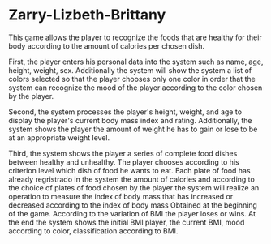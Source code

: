# Zarry-Lizbeth-Brittany

This game allows the player to recognize the foods that are healthy for their body according to the amount of calories per chosen dish.

First, the player enters his personal data into the system such as name, age, height, weight, sex. Additionally the system will show the system a list of colors selected so that the player chooses only one color in order that the system can recognize the mood of the player according to the color chosen by the player.

Second, the system processes the player's height, weight, and age to display the player's current body mass index and rating. Additionally, the system shows the player the amount of weight he has to gain or lose to be at an appropriate weight level.

Third, the system shows the player a series of complete food dishes between healthy and unhealthy. The player chooses according to his criterion level which dish of food he wants to eat. Each plate of food has already regristrado in the system the amount of calories and according to the choice of plates of food chosen by the player the system will realize an operation to measure the index of body mass that has increased or decreased according to the index of body mass Obtained at the beginning of the game. According to the variation of BMI the player loses or wins. At the end the system shows the initial BMI player, the current BMI, mood according to color, classification according to BMI.
